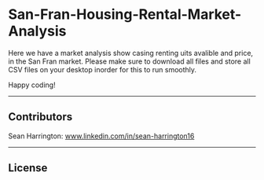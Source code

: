 # San-Fran-Housing-Rental-Market-Analysis
Here we have a market analysis show casing renting uits avalible and price, in the San Fran market.
Please make sure to download all files and store all CSV files on your desktop inorder for this to run smoothly.

Happy coding!

-----------------------------------------------------------------------

## Contributors

Sean Harrington: www.linkedin.com/in/sean-harrington16

-----------------------------------------------------------------------

## License

